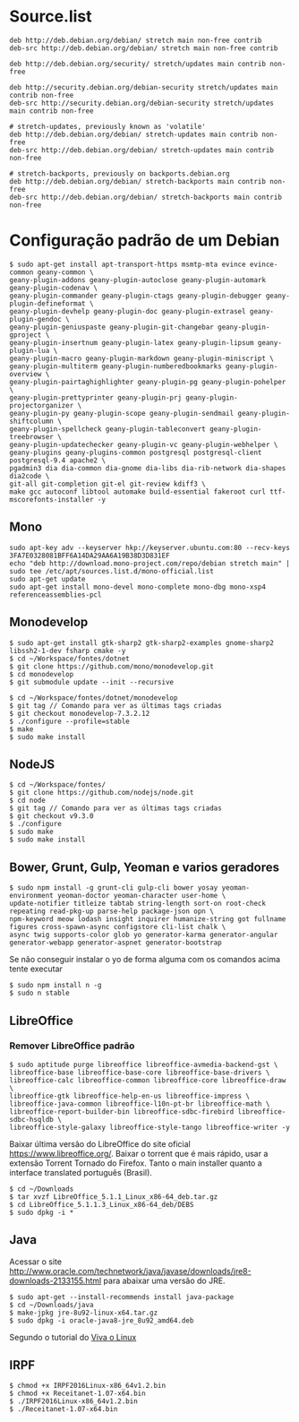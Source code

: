 # Source.list
```
deb http://deb.debian.org/debian/ stretch main non-free contrib
deb-src http://deb.debian.org/debian/ stretch main non-free contrib

deb http://deb.debian.org/security/ stretch/updates main contrib non-free

deb http://security.debian.org/debian-security stretch/updates main contrib non-free
deb-src http://security.debian.org/debian-security stretch/updates main contrib non-free

# stretch-updates, previously known as 'volatile'
deb http://deb.debian.org/debian/ stretch-updates main contrib non-free
deb-src http://deb.debian.org/debian/ stretch-updates main contrib non-free

# stretch-backports, previously on backports.debian.org
deb http://deb.debian.org/debian/ stretch-backports main contrib non-free
deb-src http://deb.debian.org/debian/ stretch-backports main contrib non-free

```

# Configuração padrão de um Debian
```
$ sudo apt-get install apt-transport-https msmtp-mta evince evince-common geany-common \
geany-plugin-addons geany-plugin-autoclose geany-plugin-automark geany-plugin-codenav \
geany-plugin-commander geany-plugin-ctags geany-plugin-debugger geany-plugin-defineformat \
geany-plugin-devhelp geany-plugin-doc geany-plugin-extrasel geany-plugin-gendoc \
geany-plugin-geniuspaste geany-plugin-git-changebar geany-plugin-gproject \
geany-plugin-insertnum geany-plugin-latex geany-plugin-lipsum geany-plugin-lua \
geany-plugin-macro geany-plugin-markdown geany-plugin-miniscript \
geany-plugin-multiterm geany-plugin-numberedbookmarks geany-plugin-overview \
geany-plugin-pairtaghighlighter geany-plugin-pg geany-plugin-pohelper \
geany-plugin-prettyprinter geany-plugin-prj geany-plugin-projectorganizer \
geany-plugin-py geany-plugin-scope geany-plugin-sendmail geany-plugin-shiftcolumn \
geany-plugin-spellcheck geany-plugin-tableconvert geany-plugin-treebrowser \
geany-plugin-updatechecker geany-plugin-vc geany-plugin-webhelper \
geany-plugins geany-plugins-common postgresql postgresql-client postgresql-9.4 apache2 \
pgadmin3 dia dia-common dia-gnome dia-libs dia-rib-network dia-shapes dia2code \
git-all git-completion git-el git-review kdiff3 \
make gcc autoconf libtool automake build-essential fakeroot curl ttf-mscorefonts-installer -y
```

## Mono
```
sudo apt-key adv --keyserver hkp://keyserver.ubuntu.com:80 --recv-keys 3FA7E0328081BFF6A14DA29AA6A19B38D3D831EF
echo "deb http://download.mono-project.com/repo/debian stretch main" | sudo tee /etc/apt/sources.list.d/mono-official.list
sudo apt-get update
sudo apt-get install mono-devel mono-complete mono-dbg mono-xsp4 referenceassemblies-pcl
```

## Monodevelop
```
$ sudo apt-get install gtk-sharp2 gtk-sharp2-examples gnome-sharp2 libssh2-1-dev fsharp cmake -y
$ cd ~/Workspace/fontes/dotnet
$ git clone https://github.com/mono/monodevelop.git
$ cd monodevelop
$ git submodule update --init --recursive

$ cd ~/Workspace/fontes/dotnet/monodevelop
$ git tag // Comando para ver as últimas tags criadas
$ git checkout monodevelop-7.3.2.12
$ ./configure --profile=stable
$ make
$ sudo make install
```

## NodeJS
```
$ cd ~/Workspace/fontes/
$ git clone https://github.com/nodejs/node.git
$ cd node
$ git tag // Comando para ver as últimas tags criadas
$ git checkout v9.3.0
$ ./configure
$ sudo make
$ sudo make install
```

## Bower, Grunt, Gulp, Yeoman e varios geradores
```
$ sudo npm install -g grunt-cli gulp-cli bower yosay yeoman-environment yeoman-doctor yeoman-character user-home \
update-notifier titleize tabtab string-length sort-on root-check repeating read-pkg-up parse-help package-json opn \
npm-keyword meow lodash insight inquirer humanize-string got fullname figures cross-spawn-async configstore cli-list chalk \
async twig supports-color glob yo generator-karma generator-angular generator-webapp generator-aspnet generator-bootstrap
```
Se não conseguir instalar o yo de forma alguma com os comandos acima tente executar
```
$ sudo npm install n -g
$ sudo n stable
```

## LibreOffice
### Remover LibreOffice padrão
```
$ sudo aptitude purge libreoffice libreoffice-avmedia-backend-gst \
libreoffice-base libreoffice-base-core libreoffice-base-drivers \
libreoffice-calc libreoffice-common libreoffice-core libreoffice-draw \
libreoffice-gtk libreoffice-help-en-us libreoffice-impress \
libreoffice-java-common libreoffice-l10n-pt-br libreoffice-math \
libreoffice-report-builder-bin libreoffice-sdbc-firebird libreoffice-sdbc-hsqldb \
libreoffice-style-galaxy libreoffice-style-tango libreoffice-writer -y
```

Baixar última versão do LibreOffice do site oficial https://www.libreoffice.org/.
Baixar o torrent que é mais rápido, usar a extensão Torrent Tornado do Firefox.
Tanto o main installer quanto a interface translated português (Brasil).

```
$ cd ~/Downloads
$ tar xvzf LibreOffice_5.1.1_Linux_x86-64_deb.tar.gz
$ cd LibreOffice_5.1.1.3_Linux_x86-64_deb/DEBS
$ sudo dpkg -i *
```

## Java
Acessar o site http://www.oracle.com/technetwork/java/javase/downloads/jre8-downloads-2133155.html para abaixar uma versão do JRE.
```
$ sudo apt-get --install-recommends install java-package
$ cd ~/Downloads/java
$ make-jpkg jre-8u92-linux-x64.tar.gz
$ sudo dpkg -i oracle-java8-jre_8u92_amd64.deb
```
Segundo o tutorial do [Viva o Linux](https://www.vivaolinux.com.br/artigo/Instalacao-do-Java-da-Oracle-em-distros-Debian-like/)


## IRPF
```
$ chmod +x IRPF2016Linux-x86_64v1.2.bin
$ chmod +x Receitanet-1.07-x64.bin
$ ./IRPF2016Linux-x86_64v1.2.bin
$ ./Receitanet-1.07-x64.bin

```

